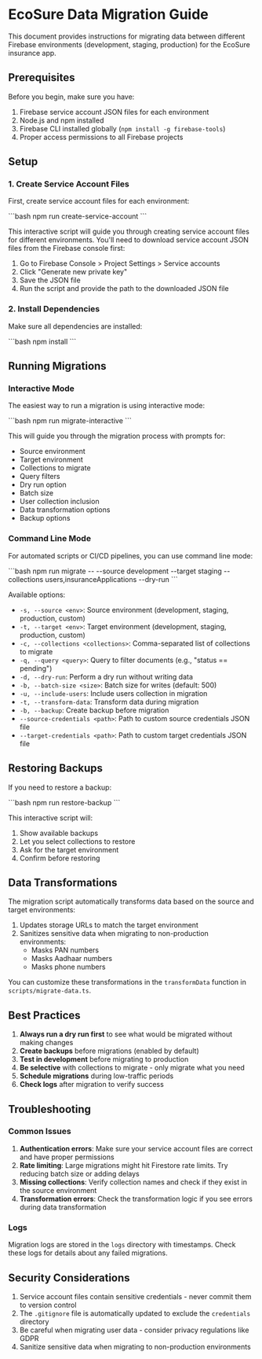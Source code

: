 # EcoSure Data Migration Guide

This document provides instructions for migrating data between different Firebase environments (development, staging, production) for the EcoSure insurance app.

## Prerequisites

Before you begin, make sure you have:

1. Firebase service account JSON files for each environment
2. Node.js and npm installed
3. Firebase CLI installed globally (`npm install -g firebase-tools`)
4. Proper access permissions to all Firebase projects

## Setup

### 1. Create Service Account Files

First, create service account files for each environment:

\`\`\`bash
npm run create-service-account
\`\`\`

This interactive script will guide you through creating service account files for different environments. You'll need to download service account JSON files from the Firebase console first:

1. Go to Firebase Console > Project Settings > Service accounts
2. Click "Generate new private key"
3. Save the JSON file
4. Run the script and provide the path to the downloaded JSON file

### 2. Install Dependencies

Make sure all dependencies are installed:

\`\`\`bash
npm install
\`\`\`

## Running Migrations

### Interactive Mode

The easiest way to run a migration is using interactive mode:

\`\`\`bash
npm run migrate-interactive
\`\`\`

This will guide you through the migration process with prompts for:

- Source environment
- Target environment
- Collections to migrate
- Query filters
- Dry run option
- Batch size
- User collection inclusion
- Data transformation options
- Backup options

### Command Line Mode

For automated scripts or CI/CD pipelines, you can use command line mode:

\`\`\`bash
npm run migrate -- --source development --target staging --collections users,insuranceApplications --dry-run
\`\`\`

Available options:

- `-s, --source <env>`: Source environment (development, staging, production, custom)
- `-t, --target <env>`: Target environment (development, staging, production, custom)
- `-c, --collections <collections>`: Comma-separated list of collections to migrate
- `-q, --query <query>`: Query to filter documents (e.g., "status == pending")
- `-d, --dry-run`: Perform a dry run without writing data
- `-b, --batch-size <size>`: Batch size for writes (default: 500)
- `-u, --include-users`: Include users collection in migration
- `-t, --transform-data`: Transform data during migration
- `-b, --backup`: Create backup before migration
- `--source-credentials <path>`: Path to custom source credentials JSON file
- `--target-credentials <path>`: Path to custom target credentials JSON file

## Restoring Backups

If you need to restore a backup:

\`\`\`bash
npm run restore-backup
\`\`\`

This interactive script will:

1. Show available backups
2. Let you select collections to restore
3. Ask for the target environment
4. Confirm before restoring

## Data Transformations

The migration script automatically transforms data based on the source and target environments:

1. Updates storage URLs to match the target environment
2. Sanitizes sensitive data when migrating to non-production environments:
   - Masks PAN numbers
   - Masks Aadhaar numbers
   - Masks phone numbers

You can customize these transformations in the `transformData` function in `scripts/migrate-data.ts`.

## Best Practices

1. **Always run a dry run first** to see what would be migrated without making changes
2. **Create backups** before migrations (enabled by default)
3. **Test in development** before migrating to production
4. **Be selective** with collections to migrate - only migrate what you need
5. **Schedule migrations** during low-traffic periods
6. **Check logs** after migration to verify success

## Troubleshooting

### Common Issues

1. **Authentication errors**: Make sure your service account files are correct and have proper permissions
2. **Rate limiting**: Large migrations might hit Firestore rate limits. Try reducing batch size or adding delays
3. **Missing collections**: Verify collection names and check if they exist in the source environment
4. **Transformation errors**: Check the transformation logic if you see errors during data transformation

### Logs

Migration logs are stored in the `logs` directory with timestamps. Check these logs for details about any failed migrations.

## Security Considerations

1. Service account files contain sensitive credentials - never commit them to version control
2. The `.gitignore` file is automatically updated to exclude the `credentials` directory
3. Be careful when migrating user data - consider privacy regulations like GDPR
4. Sanitize sensitive data when migrating to non-production environments
